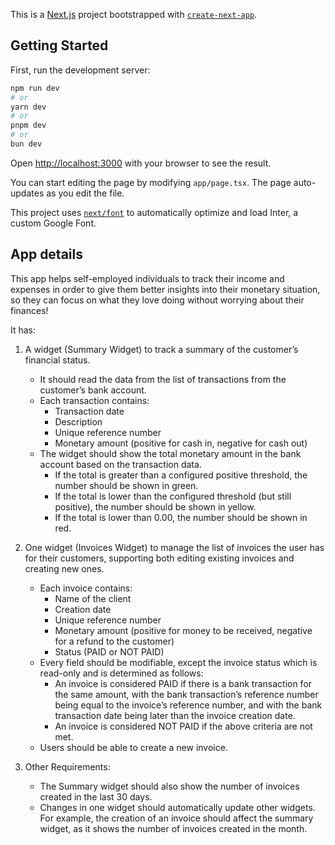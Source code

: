 This is a [Next.js](https://nextjs.org/) project bootstrapped with [`create-next-app`](https://github.com/vercel/next.js/tree/canary/packages/create-next-app).

## Getting Started

First, run the development server:

```bash
npm run dev
# or
yarn dev
# or
pnpm dev
# or
bun dev
```

Open [http://localhost:3000](http://localhost:3000) with your browser to see the result.

You can start editing the page by modifying `app/page.tsx`. The page auto-updates as you edit the file.

This project uses [`next/font`](https://nextjs.org/docs/basic-features/font-optimization) to automatically optimize and load Inter, a custom Google Font.

## App details

This app helps self-employed individuals to track their income and expenses in order to give them better insights into their monetary situation, so they can focus on what they love doing without worrying about their finances!

It has:

1. A widget (Summary Widget) to track a summary of the customer’s financial status.

   - It should read the data from the list of transactions from the customer’s bank account.
   - Each transaction contains:
     - Transaction date
     - Description
     - Unique reference number
     - Monetary amount (positive for cash in, negative for cash out)
   - The widget should show the total monetary amount in the bank account based on the transaction data.
     - If the total is greater than a configured positive threshold, the number should be shown in green.
     - If the total is lower than the configured threshold (but still positive), the number should be shown in yellow.
     - If the total is lower than 0.00, the number should be shown in red.

2. One widget (Invoices Widget) to manage the list of invoices the user has for their customers, supporting both editing existing invoices and creating new ones.

   - Each invoice contains:
     - Name of the client
     - Creation date
     - Unique reference number
     - Monetary amount (positive for money to be received, negative for a refund to the customer)
     - Status (PAID or NOT PAID)
   - Every field should be modifiable, except the invoice status which is read-only and is determined as follows:
     - An invoice is considered PAID if there is a bank transaction for the same amount, with the bank transaction’s reference number being equal to the invoice’s reference number, and with the bank transaction date being later than the invoice creation date.
     - An invoice is considered NOT PAID if the above criteria are not met.
   - Users should be able to create a new invoice.

3. Other Requirements:
   - The Summary widget should also show the number of invoices created in the last 30 days.
   - Changes in one widget should automatically update other widgets. For example, the creation of an invoice should affect the summary widget, as it shows the number of invoices created in the month.
